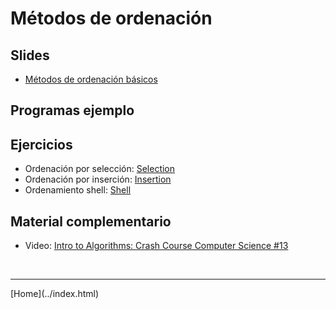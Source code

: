 # Métodos de ordenación

## Slides

- [Métodos de ordenación básicos](../slides/05.1-Sorting-sem08.pdf)  

<!--
- Mergesort](../slides/05.2-Mergesort-sem09.pdf
- Quicksort](../slides/05.3-Quicksort-sem10.pdf
-->

## Programas ejemplo


## Ejercicios
- Ordenación por selección: [Selection](https://algs4.cs.princeton.edu/code/edu/princeton/cs/algs4/Selection.java.html)  
- Ordenación por inserción: [Insertion](https://algs4.cs.princeton.edu/code/edu/princeton/cs/algs4/Insertion.java.html)  
- Ordenamiento shell: [Shell](https://algs4.cs.princeton.edu/code/edu/princeton/cs/algs4/Shell.java.html)  


## Material complementario

- Video: [Intro to Algorithms: Crash Course Computer Science #13](https://www.youtube.com/watch?v=rL8X2mlNHPM)


<BR>
<HR>
[Home](../index.html)
<BR>

